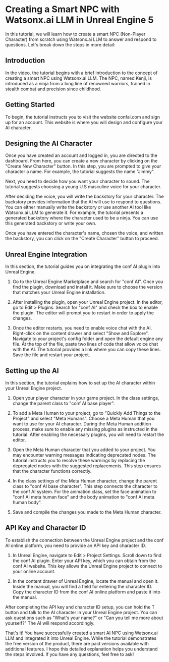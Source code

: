 # Creating a Smart NPC with Watsonx.ai LLM in Unreal Engine 5

In this tutorial, we will learn how to create a smart NPC (Non-Player Character) from scratch using Watsonx.ai LLM to answer and respond to questions. Let's break down the steps in more detail:

## Introduction

In the video, the tutorial begins with a brief introduction to the concept of creating a smart NPC using Watsonx.ai LLM. The NPC, named Kenji, is introduced as a ninja from a long line of renowned warriors, trained in stealth combat and precision since childhood.

## Getting Started

To begin, the tutorial instructs you to visit the website confai.com and sign up for an account. This website is where you will design and configure your AI character.

## Designing the AI Character

Once you have created an account and logged in, you are directed to the dashboard. From here, you can create a new character by clicking on the "Create New Character" button. In this step, you are prompted to give your character a name. For example, the tutorial suggests the name "Jimmy".

Next, you need to decide how you want your character to sound. The tutorial suggests choosing a young U.S masculine voice for your character.

After deciding the voice, you will write the backstory for your character. The backstory provides information that the AI will use to respond to questions. You can either manually write the backstory or use another AI tool like Watsonx.ai LLM to generate it. For example, the tutorial presents a generated backstory where the character used to be a ninja. You can use this generated backstory or write your own.

Once you have entered the character's name, chosen the voice, and written the backstory, you can click on the "Create Character" button to proceed.

## Unreal Engine Integration

In this section, the tutorial guides you on integrating the conf AI plugin into Unreal Engine.

1. Go to the Unreal Engine Marketplace and search for "conf AI". Once you find the plugin, download and install it. Make sure to choose the version that matches your Unreal Engine installation.

2. After installing the plugin, open your Unreal Engine project. In the editor, go to Edit > Plugins. Search for "conf AI" and check the box to enable the plugin. The editor will prompt you to restart in order to apply the changes.

3. Once the editor restarts, you need to enable voice chat with the AI. Right-click on the content drawer and select "Show and Explore". Navigate to your project's config folder and open the default engine any file. At the top of the file, paste two lines of code that allow voice chat with the AI. The tutorial provides a link where you can copy these lines. Save the file and restart your project.

## Setting up the AI

In this section, the tutorial explains how to set up the AI character within your Unreal Engine project.

1. Open your player character in your game project. In the class settings, change the parent class to "conf AI base player".

2. To add a Meta Human to your project, go to "Quickly Add Things to the Project" and select "Meta Humans". Choose a Meta Human that you want to use for your AI character. During the Meta Human addition process, make sure to enable any missing plugins as instructed in the tutorial. After enabling the necessary plugins, you will need to restart the editor.

3. Open the Meta Human character that you added to your project. You may encounter warning messages indicating deprecated nodes. The tutorial instructs you to resolve these warnings by replacing the deprecated nodes with the suggested replacements. This step ensures that the character functions correctly.

4. In the class settings of the Meta Human character, change the parent class to "conf AI base character". This step connects the character to the conf AI system. For the animation class, set the face animation to "conf AI meta human face" and the body animation to "conf AI meta human body".

5. Save and compile the changes you made to the Meta Human character.

## API Key and Character ID

To establish the connection between the Unreal Engine project and the conf AI online platform, you need to provide an API key and character ID.

1. In Unreal Engine, navigate to Edit > Project Settings. Scroll down to find the conf AI plugin. Enter your API key, which you can obtain from the conf AI website. This key allows the Unreal Engine project to connect to your online account.

2. In the content drawer of Unreal Engine, locate the manual and open it. Inside the manual, you will find a field for entering the character ID. Copy the character ID from the conf AI online platform and paste it into the manual.

After completing the API key and character ID setup, you can hold the T button and talk to the AI character in your Unreal Engine project. You can ask questions such as "What's your name?" or "Can you tell me more about yourself?" The AI will respond accordingly.

That's it! You have successfully created a smart AI NPC using Watsonx.ai LLM and integrated it into Unreal Engine. While the tutorial demonstrates the free version of the product, there are paid versions available with additional features. I hope this detailed explanation helps you understand the steps involved. If you have any questions, feel free to ask!